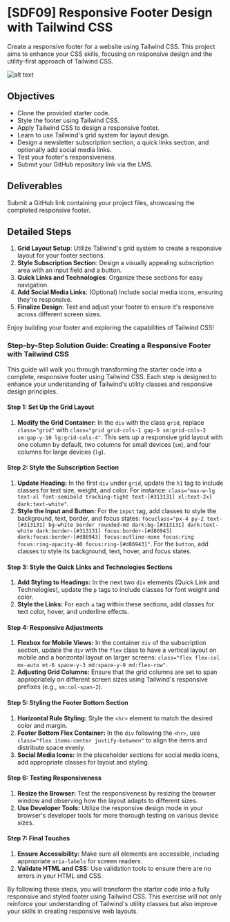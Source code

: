 # [SDF09] Responsive Footer Design with Tailwind CSS

Create a responsive footer for a website using Tailwind CSS. This project aims to enhance your CSS skills, focusing on responsive design and the utility-first approach of Tailwind CSS.

![alt text](Footer.png)

## Objectives
- Clone the provided starter code.
- Style the footer using Tailwind CSS.
- Apply Tailwind CSS to design a responsive footer.
- Learn to use Tailwind's grid system for layout design.
- Design a newsletter subscription section, a quick links section, and optionally add social media links.
- Test your footer's responsiveness.
- Submit your GitHub repository link via the LMS.

## Deliverables
Submit a GitHub link containing your project files, showcasing the completed responsive footer.

## Detailed Steps
1. **Grid Layout Setup**: Utilize Tailwind's grid system to create a responsive layout for your footer sections.
2. **Style Subscription Section**: Design a visually appealing subscription area with an input field and a button.
3. **Quick Links and Technologies**: Organize these sections for easy navigation.
4. **Add Social Media Links**: (Optional) Include social media icons, ensuring they're responsive.
5. **Finalize Design**: Test and adjust your footer to ensure it's responsive across different screen sizes.

Enjoy building your footer and exploring the capabilities of Tailwind CSS!


### Step-by-Step Solution Guide: Creating a Responsive Footer with Tailwind CSS

This guide will walk you through transforming the starter code into a complete, responsive footer using Tailwind CSS. Each step is designed to enhance your understanding of Tailwind's utility classes and responsive design principles.
#### Step 1: Set Up the Grid Layout

1. **Modify the Grid Container:** In the `div` with the class `grid`, replace `class="grid"` with `class="grid grid-cols-1 gap-6 sm:grid-cols-2 sm:gap-y-10 lg:grid-cols-4"`. This sets up a responsive grid layout with one column by default, two columns for small devices (`sm`), and four columns for large devices (`lg`).
#### Step 2: Style the Subscription Section

1. **Update Heading:** In the first `div` under `grid`, update the `h1` tag to include classes for text size, weight, and color. For instance: `class="max-w-lg text-xl font-semibold tracking-tight text-[#313131] xl:text-2xl dark:text-white"`.
2. **Style the Input and Button:** For the `input` tag, add classes to style the background, text, border, and focus states: `focuclass="px-4 py-2 text-[#313131] bg-white border rounded-md dark:bg-[#313131] dark:text-white dark:border-[#313131] focus:border-[#d86943] dark:focus:border-[#d86943] focus:outline-none focus:ring focus:ring-opacity-40 focus:ring-[#d86943]"`. For the `button`, add classes to style its background, text, hover, and focus states.
#### Step 3: Style the Quick Links and Technologies Sections

1. **Add Styling to Headings:** In the next two `div` elements (Quick Link and Technologies), update the `p` tags to include classes for font weight and color.
2. **Style the Links:** For each `a` tag within these sections, add classes for text color, hover, and underline effects.
#### Step 4: Responsive Adjustments

1. **Flexbox for Mobile Views:** In the container `div` of the subscription section, update the `div` with the `flex` class to have a vertical layout on mobile and a horizontal layout on larger screens: `class="flex flex-col mx-auto mt-6 space-y-3 md:space-y-0 md:flex-row"`.
2. **Adjusting Grid Columns:** Ensure that the grid columns are set to span appropriately on different screen sizes using Tailwind's responsive prefixes (e.g., `sm:col-span-2`).

#### Step 5: Styling the Footer Bottom Section

1. **Horizontal Rule Styling:** Style the `<hr>` element to match the desired color and margin.
2. **Footer Bottom Flex Container:** In the `div` following the `<hr>`, use `class="flex items-center justify-between"` to align the items and distribute space evenly.
3. **Social Media Icons:** In the placeholder sections for social media icons, add appropriate classes for layout and styling.

#### Step 6: Testing Responsiveness

1. **Resize the Browser:** Test the responsiveness by resizing the browser window and observing how the layout adapts to different sizes.
2. **Use Developer Tools:** Utilize the responsive design mode in your browser's developer tools for more thorough testing on various device sizes.
#### Step 7: Final Touches

1. **Ensure Accessibility:** Make sure all elements are accessible, including appropriate `aria-labels` for screen readers.
2. **Validate HTML and CSS:** Use validation tools to ensure there are no errors in your HTML and CSS.

By following these steps, you will transform the starter code into a fully responsive and styled footer using Tailwind CSS. This exercise will not only reinforce your understanding of Tailwind's utility classes but also improve your skills in creating responsive web layouts.